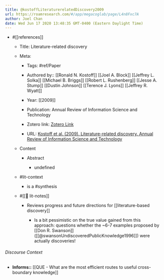 ```yaml
---
title: @kostoffLiteraturerelatedDiscovery2009
url: https://roamresearch.com/#/app/megacoglab/page/L4n8Fxc7A
author: Joel Chan
date: Wed Jun 17 2020 13:48:35 GMT-0400 (Eastern Daylight Time)
---
```


- #[[references]]

    - Title: Literature-related discovery

    - Meta:

        - Tags: #ref/Paper

        - Authored by:: [[Ronald N. Kostoff]] [[Joel A. Block]] [[Jeffrey L. Solka]] [[Michael B. Briggs]] [[Robert L. Rushenberg]] [[Jesse A. Stump]] [[Dustin Johnson]] [[Terence J. Lyons]] [[Jeffrey R. Wyatt]]

        - Year: [[2009]]

        - Publication: Annual Review of Information Science and Technology

        - Zotero link: [Zotero Link](zotero://select/items/7_ZUYHEPJ7)

        - URL: [Kostoff et al. (2009). Literature-related discovery. Annual Review of Information Science and Technology](http://onlinelibrary.wiley.com/doi/10.1002/aris.2009.1440430112/abstract)

    - Content

        - Abstract

            - undefined

    - #lit-context

        - is a #synthesis

    - #[[📝 lit-notes]]

        - Reviews progress and future directions for [[literature-based discovery]]

            - Is a bit pessimistic on the true value gained from this approach: questions whether the ~6-7 examples proposed by [[Don R. Swanson]] ([[@swansonUndiscoveredPublicKnowledge1996]]) were actually discoveries!

###### Discourse Context

- **Informs::** [[QUE - What are the most efficient routes to useful cross-boundary knowledge]]
